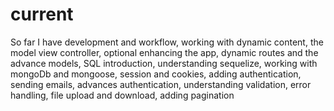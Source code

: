 # current
So far I have development and workflow,
working with dynamic content,
the model view controller,
optional enhancing the app, 
dynamic routes and the advance models,
SQL introduction,
understanding sequelize, 
working with mongoDb and mongoose, 
session and cookies,
adding authentication, 
sending emails, 
advances authentication, 
understanding validation, 
error handling,
file upload and download, 
adding pagination 
